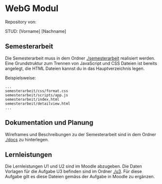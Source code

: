 # WebG Modul

Repository von: 

STUD: [Vorname] [Nachname]

## Semesterarbeit

Die Semesterarbeit muss in dem Ordner [./semesterarbeit](semesterarbeit) realisiert werden. 
Eine Grundstruktur zum Trennen von JavaScript und CSS Dateien ist bereits angelegt, 
die HTML Dateien kannst du in das Hauptverzeichnis legen. 

Beispielsweise:

```
...
semesterarbeit/css/format.css
semesterarbeit/scripts/app.js
semesterarbeit/index.html
semesterarbeit/detailview.html
...
```

## Dokumentation und Planung

Wireframes und Beschreibungen zu der Semesterarbeit sind in dem Ordner [./docs](docs) zu hinterlegen.

## Lernleistungen

Die Lernleistungen U1 und U2 sind im Moodle abzugeben. 
Die Daten Vorlagen für die Aufgabe U3 befinden sind im Ordner [./u3](u3). 
Für diese Aufgabe gilt es diese Dateien gemäss der Aufgabe in Moodle zu ergänzen. 
